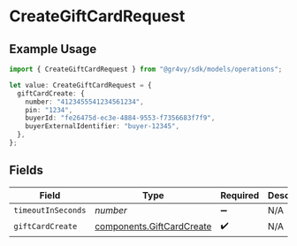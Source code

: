 # CreateGiftCardRequest

## Example Usage

```typescript
import { CreateGiftCardRequest } from "@gr4vy/sdk/models/operations";

let value: CreateGiftCardRequest = {
  giftCardCreate: {
    number: "4123455541234561234",
    pin: "1234",
    buyerId: "fe26475d-ec3e-4884-9553-f7356683f7f9",
    buyerExternalIdentifier: "buyer-12345",
  },
};
```

## Fields

| Field                                                                  | Type                                                                   | Required                                                               | Description                                                            |
| ---------------------------------------------------------------------- | ---------------------------------------------------------------------- | ---------------------------------------------------------------------- | ---------------------------------------------------------------------- |
| `timeoutInSeconds`                                                     | *number*                                                               | :heavy_minus_sign:                                                     | N/A                                                                    |
| `giftCardCreate`                                                       | [components.GiftCardCreate](../../models/components/giftcardcreate.md) | :heavy_check_mark:                                                     | N/A                                                                    |